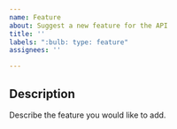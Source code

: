 ```yaml
---
name: Feature
about: Suggest a new feature for the API
title: ''
labels: ":bulb: type: feature"
assignees: ''

---
```


## Description

Describe the feature you would like to add.
